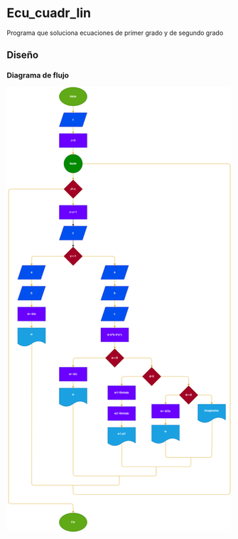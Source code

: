 # Ecu_cuadr_lin
Programa que soluciona ecuaciones de primer grado y de segundo grado
## Diseño
### Diagrama de flujo

![Diagrama de flujo](Diagrama.png "Diagrama de flujo")